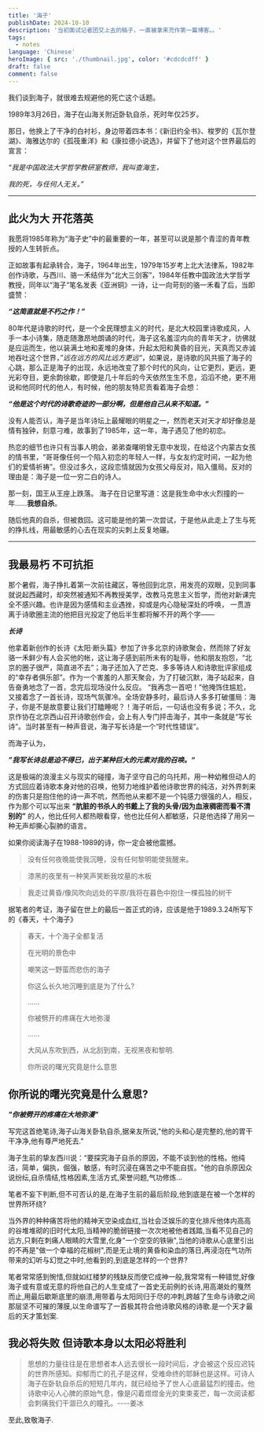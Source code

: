 ```yaml
---
title: '海子'
publishDate: 2024-10-10
description: '当初面试记者团交上去的稿子，一直被拿来充作第一篇博客。。'
tags:
  - notes
language: 'Chinese'
heroImage: { src: './thumbnail.jpg', color: '#cdcdcdff' }
draft: false
comment: false
---
```





我们谈到海子，就很难去规避他的死亡这个话题。

1989年3月26日，海子在山海关附近卧轨自杀，死时年仅25岁。

那日，他换上了干净的白衬衫，身边带着四本书：《新旧约全书》、梭罗的《瓦尔登湖》、海雅达尔的《孤筏重洋》和《康拉德小说选》，并留下了他对这个世界最后的宣言：

*“我是中国政法大学哲学教研室教师，我叫查海生，*

*我的死，与任何人无关。”*

---

## 此火为大 开花落英

我愿将1985年称为“海子史”中的最重要的一年，甚至可以说是那个青涩的青年教授的人生转折点。

正如故事有起承转合，海子，1964年出生，1979年15岁考上北大法律系，1982年创作诗歌，与西川、骆一禾结伴为“北大三剑客”，1984年任教中国政法大学哲学教授，同年以“海子”笔名发表《亚洲铜》一诗，让一向苛刻的骆一禾看了后，当即盛赞：

***“这简直就是不朽之作！”***

80年代是诗歌的时代，是一个全民理想主义的时代，是北大校园里诗歌成风，人手一本小诗集，随走随激昂地朗诵的时代，海子这名羞涩内向的青年天才，彷佛就是应运而生，他以装满土地和麦堆的身体，升起太阳和黄昏的目光，天真而又赤诚地吞吐这个世界，*”远在远方的风比远方更远“*，如果说，是诗歌的风共振了海子的心跳，那么正是海子的出现，永远地改变了那个时代的风向，让它更烈，更远，更光彩夺目，更余韵徐歇，即使是几十年后的今天依然生生不息，滔滔不绝，更不用说和他同时代的他人，有时候，他的朋友特尼贡看着海子会想：

***“他是这个时代的诗歌奇迹的一部分啊，但是他自己从来不知道。”***

没有人能否认，海子是当年诗坛上最耀眼的明星之一，然而老天对天才却好像总是情有独钟，刻意刁难，故事到了1985年，这一年，海子遇见了他的初恋。

热恋的细节也许只有当事人明会，弟弟查曙明曾无意中发现，在给这个内蒙古女孩的情书里，“哥哥像任何一个陷入初恋的年轻人一样，与女友约定时间，一起为他们的爱情祈祷”。但没过多久，这段恋情就因为女孩父母反对，陷入僵局。反对的理由是：海子是一位一穷二白的诗人。

那一刻，国王从王座上跌落。 海子在日记里写道：这是我生命中水火烈撞的一年……**我想自杀**。

 随后他真的自杀，但被救回。这可能是他的第一次尝试，于是他从此走上了生与死的挣扎线，用最敏感的心去在现实的尖刺上反复地碾。

---

## 我最易朽 不可抗拒

那个暑假，海子挣扎着第一次前往藏区，等他回到北京，用发亮的双眼，见到同事就说起西藏时，却突然被通知不再教授美学，改教马克思主义哲学，而他对新课完全不感兴趣。也许是因为感情和主业遇挫，抑或是内心隐秘深处的呼唤， 一贯游离于诗歌圈主流的他把目光投定了他后半生都将解不开的两个字——

***长诗***

他拿着新创作的长诗《太阳·断头篇》参加了许多北京的诗歌聚会，然而除了好友骆一禾鲜少有人会买他的帐，这让海子感到前所未有的耻辱，他和朋友抱怨，“北京的圈子很严，简直进不去”；海子还加入了芒克、多多等诗人和诗歌批评家组成的“幸存者俱乐部”。作为一个害羞的人那天聚会，为了打破沉默，海子站起来，自告奋勇地念了一首，念完后现场没什么反应。 “我再念一首吧！”他掩饰住尴尬，又接着念了一首长诗，现场气氛骤冷。全场安静多时，最后诗人多多打破僵局：海子，你是不是故意要让我们打瞌睡呢？！海子听后，一句话也没有多说；不久，北京作协在北京西山召开诗歌创作会，会上有人专门抨击海子，其中一条就是“写长诗”。当时甚至有一种声音说，海子写长诗是一个“时代性错误”。

而海子认为，

***”我写长诗总是迫不得已，出于某种巨大的元素对我的召唤。“***

这是极端的浪漫主义与现实的碰撞，海子坚守自己的乌托邦，用一种幼稚但动人的方式回应着诗歌本身对他的召唤，他努力地维护着他诗歌世界的纯洁，对外界刺来的伤害只是抱住他的诗一声不吭，然而他从来都不是一个钝感力很强的人，相反，作为那个可以写出来 **“肮脏的书杀人的书戴上了我的头骨/因为血液稠密而看不清别的”** 的人，他比任何人都热眼看穿，他也比任何人都敏感，只是他选择了用另一种无声却撕心裂肺的语言。

如果你阅读海子在1988-1989的诗，你一定会被他震撼。

> 没有任何夜晚能使我沉睡，没有任何黎明能使我醒来。

> 漆黑的夜里有一种笑声笑断我坟墓的木板

> 我走过黄昏/像风吹向远处的平原/我将在暮色中抱住一棵孤独的树干

据笔者的考证，海子留在世上的最后一首正式的诗，应该是他于1989.3.24所写下的《春天，十个海子》

>春天，十个海子全都复活
>
>在光明的景色中
>
>嘲笑这一野蛮而悲伤的海子
>
>你这么长久地沉睡到底是为了什么?
>
>......
>
>你被劈开的疼痛在大地弥漫
>
>......
>
>大风从东吹到西，从北刮到南，无视黑夜和黎明.
>
>你所说的曙光究竟是什么意思



## 你所说的曙光究竟是什么意思?

***"你被劈开的疼痛在大地弥漫"***

写完这首绝笔诗,海子山海关卧轨自杀,据亲友所说,"他的头和心是完整的,他的胃干干净净,他有尊严地死去."

海子生前的挚友西川说：“要探究海子自杀的原因，不能不谈到他的性格。他纯洁，简单，偏执，倔强，敏感，有时沉浸在痛苦之中不能自拔。"他的自杀原因众说纷纭,自杀情结,性格因素,生活方式,荣誉问题,气功修炼...

笔者不妄下判断,但不可否认的是,在海子生前的最后阶段,他到底是在被一个怎样的世界所环绕?

当外界的种种痛苦将他的精神天空染成血红,当社会泛娱乐的变化排斥他体内高高的谷堆堆砌的旧时代太阳,当精神的脆弱链接一次次地被他者践踏,当看不见自己的远方,只剩在刺痛人眼睛的大雪里,化身"一个空空的铁锹",当他的诗歌从心底里引出的不再是"做一个幸福的花椒树",而是无止境的黄昏和染血的落日,再浸泡在气功所带来的幻听与幻觉之中时,他看到的,到底是怎样的一个世界?

笔者常常感到惋惜,但就如红楼梦的残缺反而使它成神一般,我常常有一种错觉,好像海子或有意或无意的将他自己的人生变成了一首史无前例的长诗,用高潮处的戛然而止,用最后歇斯底里的崩溃,用带着与太阳同归于尽的冲刺,跨越了生命与诗歌之间那层坚不可摧的薄膜,以生命谱写了一首极其符合他诗歌风格的诗歌.是一个天才最后的天才策划案.

## 我必将失败 但诗歌本身以太阳必将胜利

> 思想的力量往往是在思想者本人远去很长一段时间后，才会被这个反应迟钝的世界所感知。抑郁而亡的孔子是这样，受难命终的耶稣也是这样。可诗人海子在卧轨自杀后的短短几年内，就已经给予了世人心底最猛烈的撞击。他诗歌中沁人心脾的原始气息，像是闪着煜煜金光的束束麦芒，每一次阅读都会刺痛我们干涸已久的瞳孔。----姜冰

至此,致敬海子.
